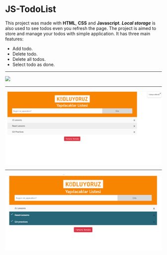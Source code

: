 # JS-TodoList
This project was made with **HTML**, **CSS** and **Javascript**. ***Local storage*** is also used to see todos even you refresh the page.
The project is aimed to store and manage your todos with simple 
application.
It has three main features:
* Add todo.
* Delete todo.
* Delete all todos.
* Select todo as done. 
****
![](1.png)
*****
![](images/2.png)
***
![](images/3.png)
